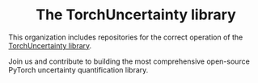<div align="center">
  <h1> The TorchUncertainty library </h1>
</div>

This organization includes repositories for the correct operation of the [TorchUncertainty library](https://github.com/ENSTA-U2IS-AI/torch-uncertainty).

Join us and contribute to building the most comprehensive open-source PyTorch uncertainty quantification library.
